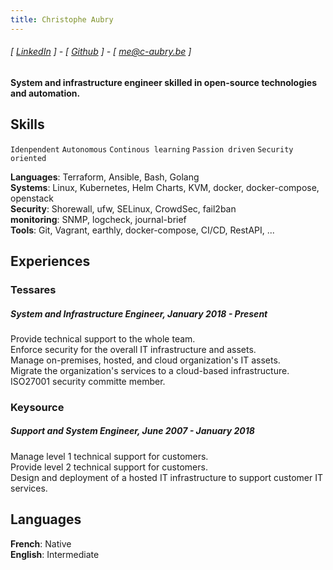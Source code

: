 ```yaml
---
title: Christophe Aubry
---
```

###### [ [LinkedIn](https://www.linkedin.com/in/c-aubry-be) ] - [ [Github](https://www.github.com/chris968) ] - [ me@c-aubry.be ]
#### System and infrastructure engineer skilled in open-source technologies and automation.

## Skills
```Idenpendent```
```Autonomous```
```Continous learning```
```Passion driven```
```Security oriented```

**Languages**: Terraform, Ansible, Bash, Golang  
**Systems**: Linux, Kubernetes, Helm Charts, KVM, docker, docker-compose, openstack  
**Security**: Shorewall, ufw, SELinux, CrowdSec, fail2ban  
**monitoring**: SNMP, logcheck, journal-brief  
**Tools**: Git, Vagrant, earthly, docker-compose, CI/CD, RestAPI, ...

## Experiences
### Tessares
##### System and Infrastructure Engineer, January 2018 - Present
Provide technical support to the whole team.  
Enforce security for the overall IT infrastructure and assets.  
Manage on-premises, hosted, and cloud organization's IT assets.  
Migrate the organization's services to a cloud-based infrastructure.  
ISO27001 security committe member.

### Keysource
##### Support and System Engineer, June 2007 - January 2018
Manage level 1 technical support for customers.  
Provide level 2 technical support for customers.  
Design and deployment of a hosted IT infrastructure to support customer IT services.

## Languages
**French**: Native  
**English**: Intermediate
